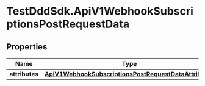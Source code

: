 # TestDddSdk.ApiV1WebhookSubscriptionsPostRequestData

## Properties

Name | Type | Description | Notes
------------ | ------------- | ------------- | -------------
**attributes** | [**ApiV1WebhookSubscriptionsPostRequestDataAttributes**](ApiV1WebhookSubscriptionsPostRequestDataAttributes.md) |  | 


